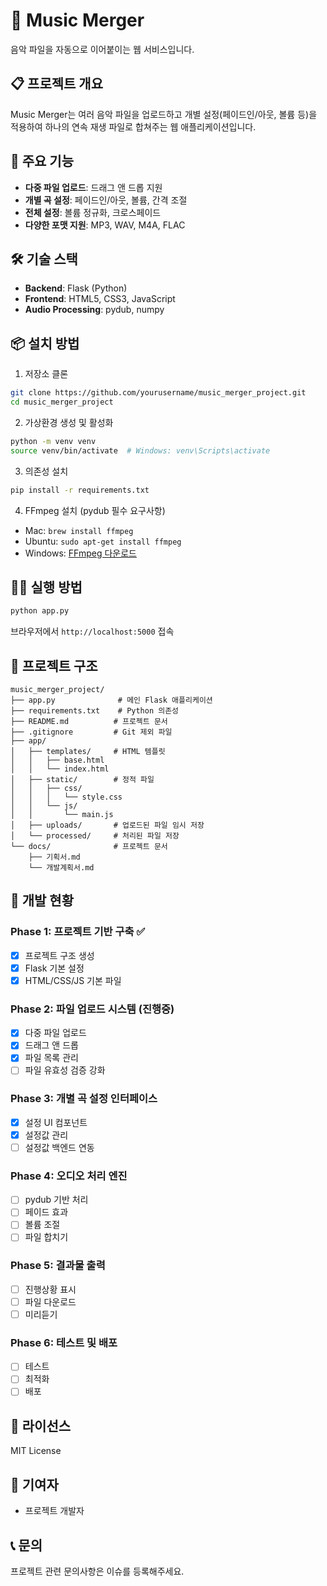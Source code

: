 # 🎵 Music Merger

음악 파일을 자동으로 이어붙이는 웹 서비스입니다.

## 📋 프로젝트 개요

Music Merger는 여러 음악 파일을 업로드하고 개별 설정(페이드인/아웃, 볼륨 등)을 적용하여 하나의 연속 재생 파일로 합쳐주는 웹 애플리케이션입니다.

## 🚀 주요 기능

- **다중 파일 업로드**: 드래그 앤 드롭 지원
- **개별 곡 설정**: 페이드인/아웃, 볼륨, 간격 조절
- **전체 설정**: 볼륨 정규화, 크로스페이드
- **다양한 포맷 지원**: MP3, WAV, M4A, FLAC

## 🛠️ 기술 스택

- **Backend**: Flask (Python)
- **Frontend**: HTML5, CSS3, JavaScript
- **Audio Processing**: pydub, numpy

## 📦 설치 방법

1. 저장소 클론
```bash
git clone https://github.com/yourusername/music_merger_project.git
cd music_merger_project
```

2. 가상환경 생성 및 활성화
```bash
python -m venv venv
source venv/bin/activate  # Windows: venv\Scripts\activate
```

3. 의존성 설치
```bash
pip install -r requirements.txt
```

4. FFmpeg 설치 (pydub 필수 요구사항)
- Mac: `brew install ffmpeg`
- Ubuntu: `sudo apt-get install ffmpeg`
- Windows: [FFmpeg 다운로드](https://ffmpeg.org/download.html)

## 🏃‍♂️ 실행 방법

```bash
python app.py
```

브라우저에서 `http://localhost:5000` 접속

## 📁 프로젝트 구조

```
music_merger_project/
├── app.py              # 메인 Flask 애플리케이션
├── requirements.txt    # Python 의존성
├── README.md          # 프로젝트 문서
├── .gitignore         # Git 제외 파일
├── app/
│   ├── templates/     # HTML 템플릿
│   │   ├── base.html
│   │   └── index.html
│   ├── static/        # 정적 파일
│   │   ├── css/
│   │   │   └── style.css
│   │   └── js/
│   │       └── main.js
│   ├── uploads/       # 업로드된 파일 임시 저장
│   └── processed/     # 처리된 파일 저장
└── docs/              # 프로젝트 문서
    ├── 기획서.md
    └── 개발계획서.md
```

## 🔧 개발 현황

### Phase 1: 프로젝트 기반 구축 ✅
- [x] 프로젝트 구조 생성
- [x] Flask 기본 설정
- [x] HTML/CSS/JS 기본 파일

### Phase 2: 파일 업로드 시스템 (진행중)
- [x] 다중 파일 업로드
- [x] 드래그 앤 드롭
- [x] 파일 목록 관리
- [ ] 파일 유효성 검증 강화

### Phase 3: 개별 곡 설정 인터페이스
- [x] 설정 UI 컴포넌트
- [x] 설정값 관리
- [ ] 설정값 백엔드 연동

### Phase 4: 오디오 처리 엔진
- [ ] pydub 기반 처리
- [ ] 페이드 효과
- [ ] 볼륨 조절
- [ ] 파일 합치기

### Phase 5: 결과물 출력
- [ ] 진행상황 표시
- [ ] 파일 다운로드
- [ ] 미리듣기

### Phase 6: 테스트 및 배포
- [ ] 테스트
- [ ] 최적화
- [ ] 배포

## 📝 라이선스

MIT License

## 👥 기여자

- 프로젝트 개발자

## 📞 문의

프로젝트 관련 문의사항은 이슈를 등록해주세요.
